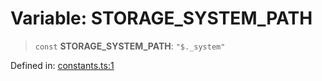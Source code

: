 # Variable: STORAGE\_SYSTEM\_PATH

> `const` **STORAGE\_SYSTEM\_PATH**: `"$._system"`

Defined in: [constants.ts:1](https://github.com/laruss/react-text-game/blob/4915125f9c22f1259a088eb59b920654db3f32d0/packages/core/src/constants.ts#L1)
